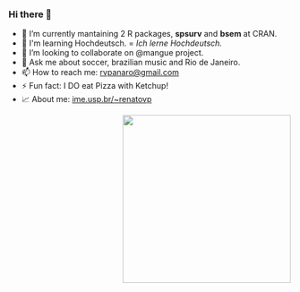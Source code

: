 ### Hi there 👋

  
- 🔭 I’m currently mantaining 2 R packages, **spsurv** and **bsem** at CRAN.
- 🌱 I'm learning Hochdeutsch. = *Ich lerne Hochdeutsch.*
- 👯 I’m looking to collaborate on @mangue project.
- 💬 Ask me about soccer, brazilian music and Rio de Janeiro.
- 📫 How to reach me: rvpanaro@gmail.com
- ⚡ Fun fact: I DO eat Pizza with  Ketchup!
- :chart_with_upwards_trend: About me: [ime.usp.br/~renatovp](https://ime.usp.br/~renatovp)

<img src="https://raw.githubusercontent.com/rvpanaro/rvpanaro/master/myoctocat.png" width=300 style="float:right"/>
